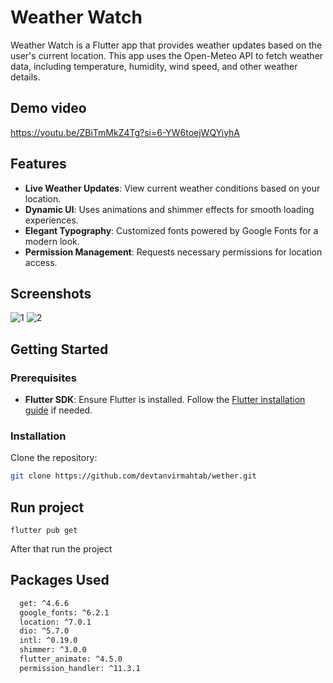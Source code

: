 # Weather Watch

Weather Watch is a Flutter app that provides weather updates based on the user's current location. This app uses the Open-Meteo API to fetch weather data, including temperature, humidity, wind speed, and other weather details. 

## Demo video
https://youtu.be/ZBiTmMkZ4Tg?si=6-YW6toejWQYiyhA

## Features

- **Live Weather Updates**: View current weather conditions based on your location.
- **Dynamic UI**: Uses animations and shimmer effects for smooth loading experiences.
- **Elegant Typography**: Customized fonts powered by Google Fonts for a modern look.
- **Permission Management**: Requests necessary permissions for location access.
  
## Screenshots

![1](https://github.com/user-attachments/assets/eea0bb04-84f8-4d1e-ae32-92d35e664d59)
![2](https://github.com/user-attachments/assets/d856a5bc-b0fe-4aea-86dd-c497f117e0af)

## Getting Started

### Prerequisites

- **Flutter SDK**: Ensure Flutter is installed. Follow the [Flutter installation guide](https://flutter.dev/docs/get-started/install) if needed.

### Installation

Clone the repository:
   ```bash
   git clone https://github.com/devtanvirmahtab/wether.git
   ```

## Run project

`flutter pub get`

After that run the project

## Packages Used
```bash
  get: ^4.6.6
  google_fonts: ^6.2.1
  location: ^7.0.1
  dio: ^5.7.0
  intl: ^0.19.0
  shimmer: ^3.0.0
  flutter_animate: ^4.5.0
  permission_handler: ^11.3.1



